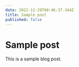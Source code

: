```yaml
---
date: 2022-12-29T00:46:37.344Z
title: Sample post
published: false
---
```

# Sample post

This is a sample blog post.
